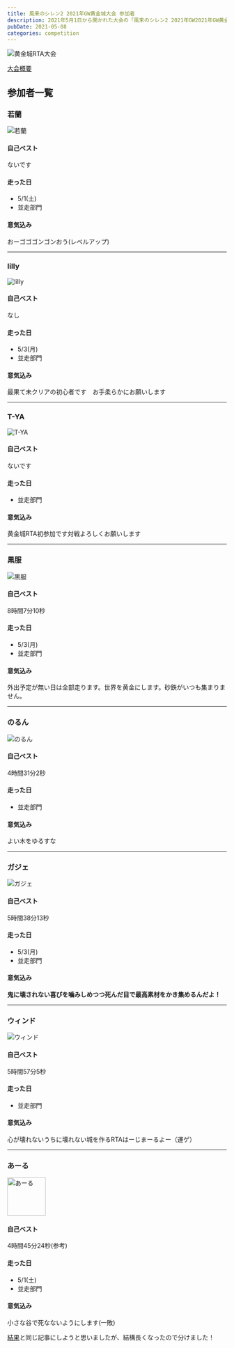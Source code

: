 ```yaml
---
title: 風来のシレン2 2021年GW黄金城大会 参加者
description: 2021年5月1日から開かれた大会の「風来のシレン2 2021年GW2021年GW黄金城大会」の参加者一覧です
pubDate: 2021-05-08
categories: competition
---
```


![黄金城RTA大会](/2021_golden_castle_competition.png)

[大会概要](/blog/competition/golden-castle-tournament-announcement)

## 参加者一覧

### **若蘭**

![若蘭](https://yt3.ggpht.com/ytc/AAUvwnh_rrQepW1acsfJJ6durAZIo4BPGLqZQYlOMw=s88-c-k-c0x00ffffff-no-rj)

#### 自己ベスト

ないです

#### 走った日

- 5/1(土)
- 並走部門

#### 意気込み

おーゴゴゴンゴンおう(レベルアップ)

---

### **lilly**

![lilly](https://yt3.ggpht.com/ytc/AAUvwnhQQlvOpGcYrn1e0aQuOdFcuZ-ot57eiC6-OogJxA=s88-c-k-c0x00ffffff-no-rj)

#### 自己ベスト

なし

#### 走った日

- 5/3(月)
- 並走部門

#### 意気込み

最果て未クリアの初心者です　お手柔らかにお願いします

---

### **T-YA**

![T-YA](https://yt3.ggpht.com/ytc/AAUvwni2kezFizXJXd4zKllk7OJmkRpSPpn-gcZSrhlS=s88-c-k-c0x00ffffff-no-rj)

#### 自己ベスト

ないです

#### 走った日

- 並走部門

#### 意気込み

黄金城RTA初参加です対戦よろしくお願いします

---

### **黒服**

![黒服](https://yt3.ggpht.com/ytc/AAUvwnjlkrExxRY5sJyNiEJv_SES2pJrG-sPCChGJ9OP=s88-c-k-c0x00ffffff-no-rj)

#### 自己ベスト

8時間7分10秒

#### 走った日

- 5/3(月)
- 並走部門

#### 意気込み

外出予定が無い日は全部走ります。世界を黄金にします。砂鉄がいつも集まりません。

---

### **のるん**

![のるん](https://yt3.ggpht.com/ytc/AAUvwngOr2fNRnVieYrH_5wdrmPC8WZ7NPtxlaStCUUj=s88-c-k-c0x00ffffff-no-rj)

#### 自己ベスト

4時間31分2秒

#### 走った日

- 並走部門

#### 意気込み

よい木をゆるすな

---

### **ガジェ**

![ガジェ](https://static-cdn.jtvnw.net/jtv_user_pictures/d8186e80-aec9-4c44-903d-35e4a8e8b905-profile_image-70x70.png)

#### 自己ベスト

5時間38分13秒

#### 走った日

- 5/3(月)
- 並走部門

#### 意気込み

**鬼に壊されない喜びを噛みしめつつ死んだ目で最高素材をかき集めるんだよ！**

---

### **ウィンド**

![ウィンド](https://yt3.ggpht.com/ytc/AAUvwngXKtw0kUrHOoDk3xLWhIn8WzFJPlsvT0t0_QMn=s88-c-k-c0x00ffffff-no-rj)

#### 自己ベスト

5時間57分5秒

#### 走った日

- 並走部門

#### 意気込み

心が壊れないうちに壊れない城を作るRTAはーじまーるよー（運ゲ）

---

### **あーる**

<img src="https://lh3.googleusercontent.com/a-/AOh14GgpevMElLk4jJlXqTX99cyKMRcWYPTrepuKWHz6=s600-k-no-rp-mo" width="88px" alt="あーる">

#### 自己ベスト

4時間45分24秒(参考)

#### 走った日

- 5/1(土)
- 並走部門

#### 意気込み

小さな谷で死なないようにします(一敗)

[結果](/blog/competition/golden-castle-tournament-result)と同じ記事にしようと思いましたが、結構長くなったので分けました！
